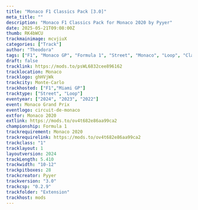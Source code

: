 ```yaml
---
title: "Monaco F1 Classics Pack [3.0]"
meta_title: ""
description: "Monaco F1 Classics Pack for Monaco 2020 by Pyyer"
date: 2025-05-21T09:08:00Z
thumb: RK4bWCU
trackmainimage: mcvjiuX
categories: ["Track"]
author: "Theodora"
tags: ["F1", "Monaco GP", "Formula 1", "Street", "Monaco", "Loop", "Classics", "Pyyer"]
draft: false
tracklink: https://mods.to/psWL6832cee896162
tracklocation: Monaco
tracklogo: ghHVjWk
trackcity: Monte-Carlo
trackhosted: ["F1","Miami GP"]
tracktype: ["Street", "Loop"]
eventyear: ["2024", "2023", "2022"]
event: Monaco Grand Prix
eventlogo: circuit-de-monaco
extfor: Monaco 2020
extlink: https://mods.to/ov4t682e86aa99ca2
championship: Formula 1
trackrequirement: Monaco 2020
trackrequirelink: https://mods.to/ov4t682e86aa99ca2
trackclass: "1" 
tracklayout: 1
layoutversion: 2024
trackLength: 5.410
trackwidth: "10-12"
trackpitboxes: 28
trackcreator: Pyyer
trackversion: "3.0"
trackcsp: "0.2.9"
trackfolder: "Extension"
trackhost: mods
---
```

